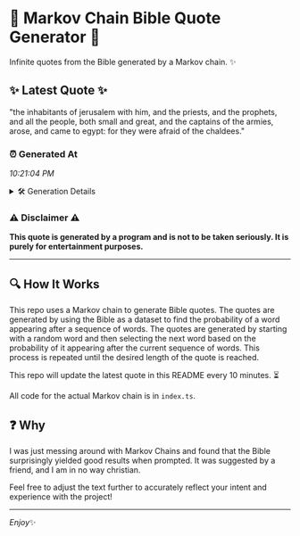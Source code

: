 # 📖 Markov Chain Bible Quote Generator 📖

Infinite quotes from the Bible generated by a Markov chain. ✨

## ✨ Latest Quote ✨
"the inhabitants of jerusalem with him, and the priests, and the prophets, and all the people, both small and great, and the captains of the armies, arose, and came to egypt: for they were afraid of the chaldees."

### ⏰ Generated At
*10:21:04 PM*

<details>
    <summary>🛠️ Generation Details</summary>
    <p>
        <strong>🌱 Seed:</strong> the<br>
        <strong>🔄 Iterations:</strong> 37<br>
        <strong>📜 Context History:</strong><br>[ the ]: inhabitants<br>[ the, inhabitants ]: of<br>[ the, inhabitants, of ]: jerusalem<br>[ the, inhabitants, of, jerusalem ]: with<br>[ the, inhabitants, of, jerusalem, with ]: him,<br>[ the, inhabitants, of, jerusalem, with, him, ]: and<br>[ inhabitants, of, jerusalem, with, him,, and ]: the<br>[ of, jerusalem, with, him,, and, the ]: priests,<br>[ jerusalem, with, him,, and, the, priests, ]: and<br>[ with, him,, and, the, priests,, and ]: the<br>[ him,, and, the, priests,, and, the ]: prophets,<br>[ and, the, priests,, and, the, prophets, ]: and<br>[ the, priests,, and, the, prophets,, and ]: all<br>[ priests,, and, the, prophets,, and, all ]: the<br>[ and, the, prophets,, and, all, the ]: people,<br>[ the, prophets,, and, all, the, people, ]: both<br>[ prophets,, and, all, the, people,, both ]: small<br>[ and, all, the, people,, both, small ]: and<br>[ all, the, people,, both, small, and ]: great,<br>[ the, people,, both, small, and, great, ]: and<br>[ people,, both, small, and, great,, and ]: the<br>[ both, small, and, great,, and, the ]: captains<br>[ small, and, great,, and, the, captains ]: of<br>[ and, great,, and, the, captains, of ]: the<br>[ great,, and, the, captains, of, the ]: armies,<br>[ and, the, captains, of, the, armies, ]: arose,<br>[ the, captains, of, the, armies,, arose, ]: and<br>[ captains, of, the, armies,, arose,, and ]: came<br>[ of, the, armies,, arose,, and, came ]: to<br>[ the, armies,, arose,, and, came, to ]: egypt:<br>[ armies,, arose,, and, came, to, egypt: ]: for<br>[ arose,, and, came, to, egypt:, for ]: they<br>[ and, came, to, egypt:, for, they ]: were<br>[ came, to, egypt:, for, they, were ]: afraid<br>[ to, egypt:, for, they, were, afraid ]: of<br>[ egypt:, for, they, were, afraid, of ]: the<br>[ for, they, were, afraid, of, the ]: chaldees.<br>
    </p>
</details>

### ⚠️ Disclaimer ⚠️
**This quote is generated by a program and is not to be taken seriously. It is purely for entertainment purposes.**

---

## 🔍 How It Works

This repo uses a Markov chain to generate Bible quotes. The quotes are generated by using the Bible as a dataset to find the probability of a word appearing after a sequence of words. The quotes are generated by starting with a random word and then selecting the next word based on the probability of it appearing after the current sequence of words. This process is repeated until the desired length of the quote is reached.

This repo will update the latest quote in this README every 10 minutes. ⏳

All code for the actual Markov chain is in `index.ts`.

## ❓ Why

I was just messing around with Markov Chains and found that the Bible surprisingly yielded good results when prompted. 
It was suggested by a friend, and I am in no way christian.

Feel free to adjust the text further to accurately reflect your intent and experience with the project!

---

*Enjoy*✨
